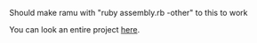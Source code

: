 Should make ramu with "ruby assembly.rb -other" to this to work

You can look an entire project [here](https://github.com/HermesPasser/ThatApathyCloud).
